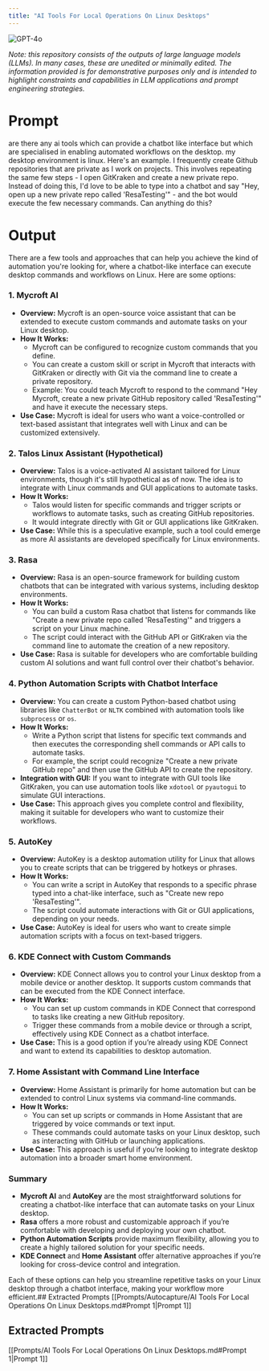 ```yaml
---
title: "AI Tools For Local Operations On Linux Desktops"
---
```

![GPT-4o](https://img.shields.io/badge/GPT--4o-3333FF?style=for-the-badge&logo=openai&logoColor=white)



*Note: this repository consists of the outputs of large language models (LLMs). In many cases, these are unedited or minimally edited. The information provided is for demonstrative purposes only and is intended to highlight constraints and capabilities in LLM applications and prompt engineering strategies.*


# Prompt

are there any ai tools which can provide a chatbot like interface but which are specialised in enabling automated workflows on the desktop. my desktop environment is linux. Here's an example. I frequently create Github repositories that are private as I work on projects. This involves repeating the same few steps - I open GitKraken and create a new private repo. Instead of doing this, I'd love to be able to type into a chatbot and say "Hey, open up a new private repo called 'ResaTesting'" - and the bot would execute the few necessary commands. Can anything do this?

# Output

There are a few tools and approaches that can help you achieve the kind of automation you're looking for, where a chatbot-like interface can execute desktop commands and workflows on Linux. Here are some options:

### 1. **Mycroft AI**
   - **Overview:** Mycroft is an open-source voice assistant that can be extended to execute custom commands and automate tasks on your Linux desktop.
   - **How It Works:**
     - Mycroft can be configured to recognize custom commands that you define.
     - You can create a custom skill or script in Mycroft that interacts with GitKraken or directly with Git via the command line to create a private repository.
     - Example: You could teach Mycroft to respond to the command "Hey Mycroft, create a new private GitHub repository called 'ResaTesting'" and have it execute the necessary steps.
   - **Use Case:** Mycroft is ideal for users who want a voice-controlled or text-based assistant that integrates well with Linux and can be customized extensively.

### 2. **Talos Linux Assistant (Hypothetical)**
   - **Overview:** Talos is a voice-activated AI assistant tailored for Linux environments, though it's still hypothetical as of now. The idea is to integrate with Linux commands and GUI applications to automate tasks.
   - **How It Works:**
     - Talos would listen for specific commands and trigger scripts or workflows to automate tasks, such as creating GitHub repositories.
     - It would integrate directly with Git or GUI applications like GitKraken.
   - **Use Case:** While this is a speculative example, such a tool could emerge as more AI assistants are developed specifically for Linux environments.

### 3. **Rasa**
   - **Overview:** Rasa is an open-source framework for building custom chatbots that can be integrated with various systems, including desktop environments.
   - **How It Works:**
     - You can build a custom Rasa chatbot that listens for commands like "Create a new private repo called 'ResaTesting'" and triggers a script on your Linux machine.
     - The script could interact with the GitHub API or GitKraken via the command line to automate the creation of a new repository.
   - **Use Case:** Rasa is suitable for developers who are comfortable building custom AI solutions and want full control over their chatbot's behavior.

### 4. **Python Automation Scripts with Chatbot Interface**
   - **Overview:** You can create a custom Python-based chatbot using libraries like `ChatterBot` or `NLTK` combined with automation tools like `subprocess` or `os`.
   - **How It Works:**
     - Write a Python script that listens for specific text commands and then executes the corresponding shell commands or API calls to automate tasks.
     - For example, the script could recognize "Create a new private GitHub repo" and then use the GitHub API to create the repository.
   - **Integration with GUI:** If you want to integrate with GUI tools like GitKraken, you can use automation tools like `xdotool` or `pyautogui` to simulate GUI interactions.
   - **Use Case:** This approach gives you complete control and flexibility, making it suitable for developers who want to customize their workflows.

### 5. **AutoKey**
   - **Overview:** AutoKey is a desktop automation utility for Linux that allows you to create scripts that can be triggered by hotkeys or phrases.
   - **How It Works:**
     - You can write a script in AutoKey that responds to a specific phrase typed into a chat-like interface, such as "Create new repo 'ResaTesting'".
     - The script could automate interactions with Git or GUI applications, depending on your needs.
   - **Use Case:** AutoKey is ideal for users who want to create simple automation scripts with a focus on text-based triggers.

### 6. **KDE Connect with Custom Commands**
   - **Overview:** KDE Connect allows you to control your Linux desktop from a mobile device or another desktop. It supports custom commands that can be executed from the KDE Connect interface.
   - **How It Works:**
     - You can set up custom commands in KDE Connect that correspond to tasks like creating a new GitHub repository.
     - Trigger these commands from a mobile device or through a script, effectively using KDE Connect as a chatbot interface.
   - **Use Case:** This is a good option if you’re already using KDE Connect and want to extend its capabilities to desktop automation.

### 7. **Home Assistant with Command Line Interface**
   - **Overview:** Home Assistant is primarily for home automation but can be extended to control Linux systems via command-line commands.
   - **How It Works:**
     - You can set up scripts or commands in Home Assistant that are triggered by voice commands or text input.
     - These commands could automate tasks on your Linux desktop, such as interacting with GitHub or launching applications.
   - **Use Case:** This approach is useful if you’re looking to integrate desktop automation into a broader smart home environment.

### Summary
- **Mycroft AI** and **AutoKey** are the most straightforward solutions for creating a chatbot-like interface that can automate tasks on your Linux desktop.
- **Rasa** offers a more robust and customizable approach if you’re comfortable with developing and deploying your own chatbot.
- **Python Automation Scripts** provide maximum flexibility, allowing you to create a highly tailored solution for your specific needs.
- **KDE Connect** and **Home Assistant** offer alternative approaches if you’re looking for cross-device control and integration.

Each of these options can help you streamline repetitive tasks on your Linux desktop through a chatbot interface, making your workflow more efficient.## Extracted Prompts
[[Prompts/Autocapture/AI Tools For Local Operations On Linux Desktops.md#Prompt 1|Prompt 1]]





## Extracted Prompts
[[Prompts/AI Tools For Local Operations On Linux Desktops.md#Prompt 1|Prompt 1]]
